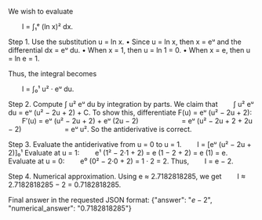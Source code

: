 We wish to evaluate

  I = ∫₁ᵉ (ln x)² dx.

Step 1. Use the substitution u = ln x.
• Since u = ln x, then x = eᵘ and the differential dx = eᵘ du.
• When x = 1, then u = ln 1 = 0.
• When x = e, then u = ln e = 1.

Thus, the integral becomes

  I = ∫₀¹ u² · eᵘ du.

Step 2. Compute ∫ u² eᵘ du by integration by parts.
We claim that
  ∫ u² eᵘ du = eᵘ (u² − 2u + 2) + C.
To show this, differentiate F(u) = eᵘ (u² − 2u + 2):
  F′(u) = eᵘ (u² − 2u + 2) + eᵘ (2u − 2)
      = eᵘ (u² − 2u + 2 + 2u − 2)
      = eᵘ u².
So the antiderivative is correct.

Step 3. Evaluate the antiderivative from u = 0 to u = 1.
  I = [eᵘ (u² − 2u + 2)]₀¹
Evaluate at u = 1:
  e¹ (1² − 2·1 + 2) = e (1 − 2 + 2) = e (1) = e.
Evaluate at u = 0:
  e⁰ (0² − 2·0 + 2) = 1 · 2 = 2.
Thus,
  I = e − 2.

Step 4. Numerical approximation.
Using e ≈ 2.7182818285, we get
  I ≈ 2.7182818285 − 2 = 0.7182818285.

Final answer in the requested JSON format:
{"answer": "$e-2$", "numerical_answer": "0.7182818285"}
